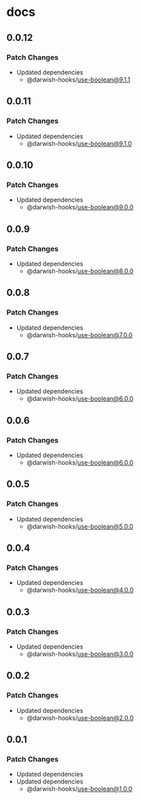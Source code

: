 # docs

## 0.0.12

### Patch Changes

- Updated dependencies
  - @darwish-hooks/use-boolean@9.1.1

## 0.0.11

### Patch Changes

- Updated dependencies
  - @darwish-hooks/use-boolean@9.1.0

## 0.0.10

### Patch Changes

- Updated dependencies
  - @darwish-hooks/use-boolean@9.0.0

## 0.0.9

### Patch Changes

- Updated dependencies
  - @darwish-hooks/use-boolean@8.0.0

## 0.0.8

### Patch Changes

- Updated dependencies
  - @darwish-hooks/use-boolean@7.0.0

## 0.0.7

### Patch Changes

- Updated dependencies
  - @darwish-hooks/use-boolean@6.0.0

## 0.0.6

### Patch Changes

- Updated dependencies
  - @darwish-hooks/use-boolean@6.0.0

## 0.0.5

### Patch Changes

- Updated dependencies
  - @darwish-hooks/use-boolean@5.0.0

## 0.0.4

### Patch Changes

- Updated dependencies
  - @darwish-hooks/use-boolean@4.0.0

## 0.0.3

### Patch Changes

- Updated dependencies
  - @darwish-hooks/use-boolean@3.0.0

## 0.0.2

### Patch Changes

- Updated dependencies
  - @darwish-hooks/use-boolean@2.0.0

## 0.0.1

### Patch Changes

- Updated dependencies
- Updated dependencies
  - @darwish-hooks/use-boolean@1.0.0
